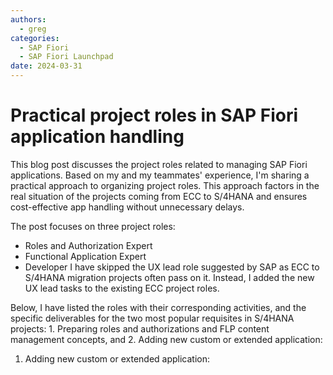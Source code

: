 ```yaml
---
authors:
  - greg
categories:
  - SAP Fiori
  - SAP Fiori Launchpad
date: 2024-03-31
---
```


# Practical project roles in SAP Fiori application handling

This blog post discusses the project roles related to managing SAP Fiori applications. Based on my and my teammates' experience, I'm sharing a practical approach to organizing project roles. This approach factors in the real situation of the projects coming from ECC to S/4HANA and ensures cost-effective app handling without unnecessary delays.

The post focuses on three project roles:
- Roles and Authorization Expert
- Functional Application Expert
- Developer
I have skipped the UX lead role suggested by SAP as ECC to S/4HANA migration projects often pass on it. Instead, I added the new UX lead tasks to the existing ECC project roles.

Below, I have listed the roles with their corresponding activities, and the specific deliverables for the two most popular requisites in S/4HANA projects: 1. Preparing roles and authorizations and FLP content management concepts, and 2. Adding new custom or extended application:

1. Adding new custom or extended application: